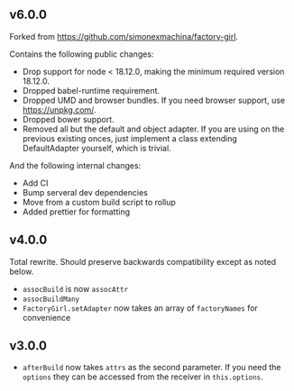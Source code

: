 ## v6.0.0

Forked from https://github.com/simonexmachina/factory-girl.

Contains the following public changes:

- Drop support for node < 18.12.0, making the minimum required version 18.12.0.
- Dropped babel-runtime requirement.
- Dropped UMD and browser bundles. If you need browser support, use https://unpkg.com/.
- Dropped bower support.
- Removed all but the default and object adapter. If you are using on the previous existing
  onces, just implement a class extending DefaultAdapter yourself, which is
  trivial.

And the following internal changes:

- Add CI
- Bump serveral dev dependencies
- Move from a custom build script to rollup
- Added prettier for formatting

## v4.0.0

Total rewrite. Should preserve backwards compatibility except as noted below.

- `assocBuild` is now `assocAttr`
- `assocBuildMany`
- `FactoryGirl.setAdapter` now takes an array of `factoryNames` for convenience

## v3.0.0

- `afterBuild` now takes `attrs` as the second parameter. If you need the `options` they can be
  accessed from the receiver in `this.options`.
